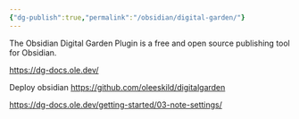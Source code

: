 ```yaml
---
{"dg-publish":true,"permalink":"/obsidian/digital-garden/"}
---
```




The Obsidian Digital Garden Plugin is a free and open source publishing tool for Obsidian.

https://dg-docs.ole.dev/

Deploy obsidian
https://github.com/oleeskild/digitalgarden


https://dg-docs.ole.dev/getting-started/03-note-settings/




